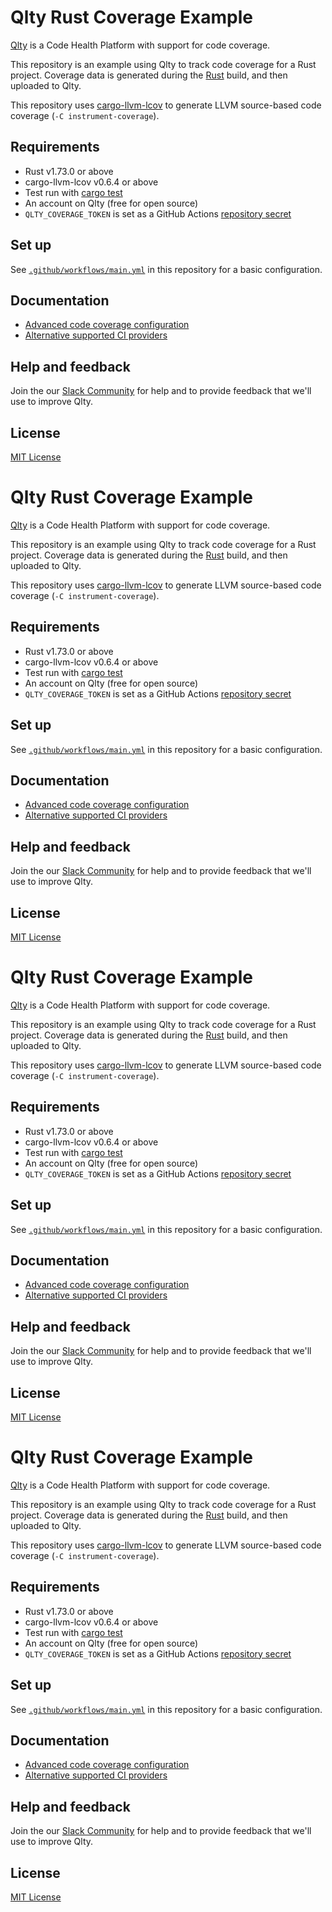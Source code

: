 # Qlty Rust Coverage Example

[Qlty](https://example.com) is a Code Health Platform with support for code coverage.

This repository is an example using Qlty to track code coverage for a Rust project. Coverage data is generated during the [Rust](https://www.rust-lang.org/) build, and then uploaded to Qlty.

This repository uses [cargo-llvm-lcov](https://github.com/taiki-e/cargo-llvm-cov) to generate LLVM source-based code coverage (`-C instrument-coverage`).

## Requirements

- Rust v1.73.0 or above
- cargo-llvm-lcov v0.6.4 or above
- Test run with [cargo test](https://doc.rust-lang.org/cargo/commands/cargo-test.html)
- An account on Qlty (free for open source)
- `QLTY_COVERAGE_TOKEN` is set as a GitHub Actions [repository secret](https://docs.github.com/en/actions/security-guides/using-secrets-in-github-actions#creating-secrets-for-a-repository)

## Set up

See [`.github/workflows/main.yml`](./.github/workflows/main.yml) in this repository for a basic configuration.

## Documentation

- [Advanced code coverage configuration](https://example.com)
- [Alternative supported CI providers](https://example.com)

## Help and feedback

Join the our [Slack Community](https://example.com) for help and to provide feedback that we'll use to improve Qlty.
            
## License

[MIT License](./LICENSE.md)




# Qlty Rust Coverage Example

[Qlty](https://example.com) is a Code Health Platform with support for code coverage.

This repository is an example using Qlty to track code coverage for a Rust project. Coverage data is generated during the [Rust](https://www.rust-lang.org/) build, and then uploaded to Qlty.

This repository uses [cargo-llvm-lcov](https://github.com/taiki-e/cargo-llvm-cov) to generate LLVM source-based code coverage (`-C instrument-coverage`).

## Requirements

- Rust v1.73.0 or above
- cargo-llvm-lcov v0.6.4 or above
- Test run with [cargo test](https://doc.rust-lang.org/cargo/commands/cargo-test.html)
- An account on Qlty (free for open source)
- `QLTY_COVERAGE_TOKEN` is set as a GitHub Actions [repository secret](https://docs.github.com/en/actions/security-guides/using-secrets-in-github-actions#creating-secrets-for-a-repository)

## Set up

See [`.github/workflows/main.yml`](./.github/workflows/main.yml) in this repository for a basic configuration.

## Documentation

- [Advanced code coverage configuration](https://example.com)
- [Alternative supported CI providers](https://example.com)

## Help and feedback

Join the our [Slack Community](https://example.com) for help and to provide feedback that we'll use to improve Qlty.
            
## License

[MIT License](./LICENSE.md)

















# Qlty Rust Coverage Example

[Qlty](https://example.com) is a Code Health Platform with support for code coverage.

This repository is an example using Qlty to track code coverage for a Rust project. Coverage data is generated during the [Rust](https://www.rust-lang.org/) build, and then uploaded to Qlty.

This repository uses [cargo-llvm-lcov](https://github.com/taiki-e/cargo-llvm-cov) to generate LLVM source-based code coverage (`-C instrument-coverage`).

## Requirements

- Rust v1.73.0 or above
- cargo-llvm-lcov v0.6.4 or above
- Test run with [cargo test](https://doc.rust-lang.org/cargo/commands/cargo-test.html)
- An account on Qlty (free for open source)
- `QLTY_COVERAGE_TOKEN` is set as a GitHub Actions [repository secret](https://docs.github.com/en/actions/security-guides/using-secrets-in-github-actions#creating-secrets-for-a-repository)

## Set up

See [`.github/workflows/main.yml`](./.github/workflows/main.yml) in this repository for a basic configuration.

## Documentation

- [Advanced code coverage configuration](https://example.com)
- [Alternative supported CI providers](https://example.com)

## Help and feedback

Join the our [Slack Community](https://example.com) for help and to provide feedback that we'll use to improve Qlty.
            
## License

[MIT License](./LICENSE.md)




# Qlty Rust Coverage Example

[Qlty](https://example.com) is a Code Health Platform with support for code coverage.

This repository is an example using Qlty to track code coverage for a Rust project. Coverage data is generated during the [Rust](https://www.rust-lang.org/) build, and then uploaded to Qlty.

This repository uses [cargo-llvm-lcov](https://github.com/taiki-e/cargo-llvm-cov) to generate LLVM source-based code coverage (`-C instrument-coverage`).

## Requirements

- Rust v1.73.0 or above
- cargo-llvm-lcov v0.6.4 or above
- Test run with [cargo test](https://doc.rust-lang.org/cargo/commands/cargo-test.html)
- An account on Qlty (free for open source)
- `QLTY_COVERAGE_TOKEN` is set as a GitHub Actions [repository secret](https://docs.github.com/en/actions/security-guides/using-secrets-in-github-actions#creating-secrets-for-a-repository)

## Set up

See [`.github/workflows/main.yml`](./.github/workflows/main.yml) in this repository for a basic configuration.

## Documentation

- [Advanced code coverage configuration](https://example.com)
- [Alternative supported CI providers](https://example.com)

## Help and feedback

Join the our [Slack Community](https://example.com) for help and to provide feedback that we'll use to improve Qlty.
            
## License

[MIT License](./LICENSE.md)



































